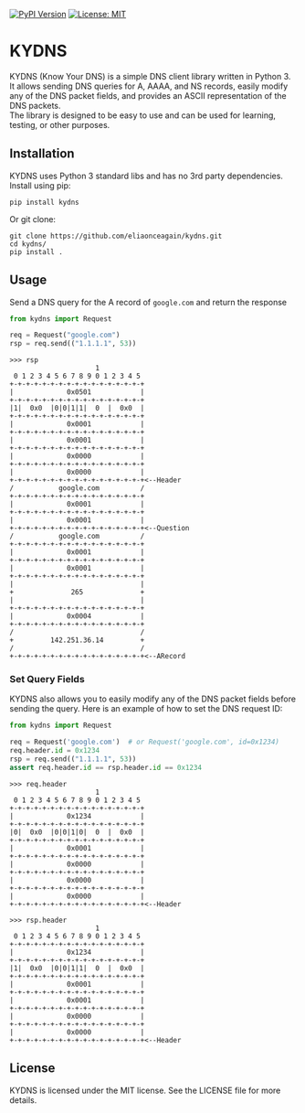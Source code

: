 [![PyPI Version][pypi-image]][pypi-url]
[![License: MIT](https://img.shields.io/badge/License-MIT-yellow.svg)](https://opensource.org/licenses/MIT)

[pypi-image]: https://img.shields.io/pypi/v/kydns
[pypi-url]: https://pypi.org/project/kydns

# KYDNS

KYDNS (Know Your DNS) is a simple DNS client library written in Python 3. 
It allows sending DNS queries for A, AAAA, and NS records, easily modify any of the DNS packet fields, and provides an ASCII representation of the DNS packets.  
The library is designed to be easy to use and can be used for learning, testing, or other purposes.

## Installation

KYDNS uses Python 3 standard libs and has no 3rd party dependencies. Install using pip:
```shell
pip install kydns
```
Or git clone:
```shell
git clone https://github.com/eliaonceagain/kydns.git
cd kydns/
pip install .
```

## Usage

Send a DNS query for the A record of `google.com` and return the response

```python
from kydns import Request

req = Request("google.com")
rsp = req.send(("1.1.1.1", 53))
```
```text
>>> rsp
                     1
 0 1 2 3 4 5 6 7 8 9 0 1 2 3 4 5
+-+-+-+-+-+-+-+-+-+-+-+-+-+-+-+-+
|             0x0501            |
+-+-+-+-+-+-+-+-+-+-+-+-+-+-+-+-+
|1|  0x0  |0|0|1|1|  0  |  0x0  |
+-+-+-+-+-+-+-+-+-+-+-+-+-+-+-+-+
|             0x0001            |
+-+-+-+-+-+-+-+-+-+-+-+-+-+-+-+-+
|             0x0001            |
+-+-+-+-+-+-+-+-+-+-+-+-+-+-+-+-+
|             0x0000            |
+-+-+-+-+-+-+-+-+-+-+-+-+-+-+-+-+
|             0x0000            |
+-+-+-+-+-+-+-+-+-+-+-+-+-+-+-+-+<--Header
/           google.com          /
+-+-+-+-+-+-+-+-+-+-+-+-+-+-+-+-+
|             0x0001            |
+-+-+-+-+-+-+-+-+-+-+-+-+-+-+-+-+
|             0x0001            |
+-+-+-+-+-+-+-+-+-+-+-+-+-+-+-+-+<--Question
/           google.com          /
+-+-+-+-+-+-+-+-+-+-+-+-+-+-+-+-+
|             0x0001            |
+-+-+-+-+-+-+-+-+-+-+-+-+-+-+-+-+
|             0x0001            |
+-+-+-+-+-+-+-+-+-+-+-+-+-+-+-+-+
|                               |
+              265              +
|                               |
+-+-+-+-+-+-+-+-+-+-+-+-+-+-+-+-+
|             0x0004            |
+-+-+-+-+-+-+-+-+-+-+-+-+-+-+-+-+
/                               /
+         142.251.36.14         +
/                               /
+-+-+-+-+-+-+-+-+-+-+-+-+-+-+-+-+<--ARecord
```

### Set Query Fields

KYDNS also allows you to easily modify any of the DNS packet fields before sending the query. 
Here is an example of how to set the DNS request ID:

```python
from kydns import Request

req = Request('google.com')  # or Request('google.com', id=0x1234)
req.header.id = 0x1234  
rsp = req.send(("1.1.1.1", 53))
assert req.header.id == rsp.header.id == 0x1234
```
```text
>>> req.header
                     1
 0 1 2 3 4 5 6 7 8 9 0 1 2 3 4 5
+-+-+-+-+-+-+-+-+-+-+-+-+-+-+-+-+
|             0x1234            |
+-+-+-+-+-+-+-+-+-+-+-+-+-+-+-+-+
|0|  0x0  |0|0|1|0|  0  |  0x0  |
+-+-+-+-+-+-+-+-+-+-+-+-+-+-+-+-+
|             0x0001            |
+-+-+-+-+-+-+-+-+-+-+-+-+-+-+-+-+
|             0x0000            |
+-+-+-+-+-+-+-+-+-+-+-+-+-+-+-+-+
|             0x0000            |
+-+-+-+-+-+-+-+-+-+-+-+-+-+-+-+-+
|             0x0000            |
+-+-+-+-+-+-+-+-+-+-+-+-+-+-+-+-+<--Header

>>> rsp.header
                     1
 0 1 2 3 4 5 6 7 8 9 0 1 2 3 4 5
+-+-+-+-+-+-+-+-+-+-+-+-+-+-+-+-+
|             0x1234            |
+-+-+-+-+-+-+-+-+-+-+-+-+-+-+-+-+
|1|  0x0  |0|0|1|1|  0  |  0x0  |
+-+-+-+-+-+-+-+-+-+-+-+-+-+-+-+-+
|             0x0001            |
+-+-+-+-+-+-+-+-+-+-+-+-+-+-+-+-+
|             0x0001            |
+-+-+-+-+-+-+-+-+-+-+-+-+-+-+-+-+
|             0x0000            |
+-+-+-+-+-+-+-+-+-+-+-+-+-+-+-+-+
|             0x0000            |
+-+-+-+-+-+-+-+-+-+-+-+-+-+-+-+-+<--Header
```

## License

KYDNS is licensed under the MIT license. See the LICENSE file for more details.
